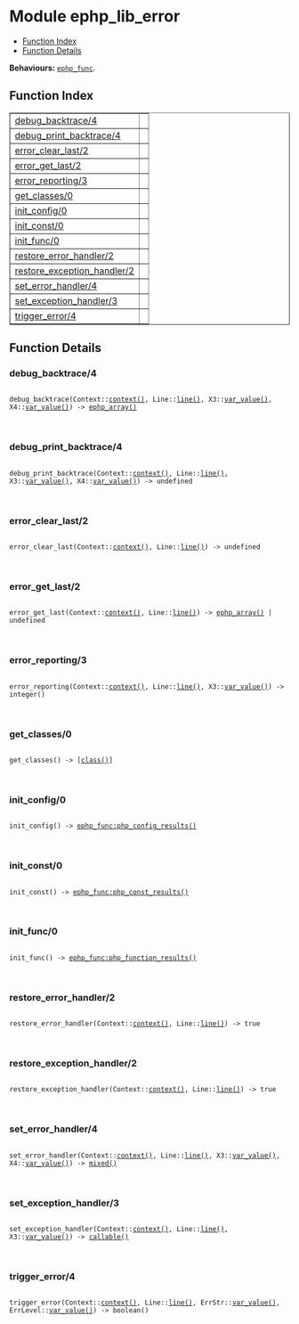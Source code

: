

# Module ephp_lib_error #
* [Function Index](#index)
* [Function Details](#functions)

__Behaviours:__ [`ephp_func`](ephp_func.md).

<a name="index"></a>

## Function Index ##


<table width="100%" border="1" cellspacing="0" cellpadding="2" summary="function index"><tr><td valign="top"><a href="#debug_backtrace-4">debug_backtrace/4</a></td><td></td></tr><tr><td valign="top"><a href="#debug_print_backtrace-4">debug_print_backtrace/4</a></td><td></td></tr><tr><td valign="top"><a href="#error_clear_last-2">error_clear_last/2</a></td><td></td></tr><tr><td valign="top"><a href="#error_get_last-2">error_get_last/2</a></td><td></td></tr><tr><td valign="top"><a href="#error_reporting-3">error_reporting/3</a></td><td></td></tr><tr><td valign="top"><a href="#get_classes-0">get_classes/0</a></td><td></td></tr><tr><td valign="top"><a href="#init_config-0">init_config/0</a></td><td></td></tr><tr><td valign="top"><a href="#init_const-0">init_const/0</a></td><td></td></tr><tr><td valign="top"><a href="#init_func-0">init_func/0</a></td><td></td></tr><tr><td valign="top"><a href="#restore_error_handler-2">restore_error_handler/2</a></td><td></td></tr><tr><td valign="top"><a href="#restore_exception_handler-2">restore_exception_handler/2</a></td><td></td></tr><tr><td valign="top"><a href="#set_error_handler-4">set_error_handler/4</a></td><td></td></tr><tr><td valign="top"><a href="#set_exception_handler-3">set_exception_handler/3</a></td><td></td></tr><tr><td valign="top"><a href="#trigger_error-4">trigger_error/4</a></td><td></td></tr></table>


<a name="functions"></a>

## Function Details ##

<a name="debug_backtrace-4"></a>

### debug_backtrace/4 ###

<pre><code>
debug_backtrace(Context::<a href="#type-context">context()</a>, Line::<a href="#type-line">line()</a>, X3::<a href="#type-var_value">var_value()</a>, X4::<a href="#type-var_value">var_value()</a>) -&gt; <a href="#type-ephp_array">ephp_array()</a>
</code></pre>
<br />

<a name="debug_print_backtrace-4"></a>

### debug_print_backtrace/4 ###

<pre><code>
debug_print_backtrace(Context::<a href="#type-context">context()</a>, Line::<a href="#type-line">line()</a>, X3::<a href="#type-var_value">var_value()</a>, X4::<a href="#type-var_value">var_value()</a>) -&gt; undefined
</code></pre>
<br />

<a name="error_clear_last-2"></a>

### error_clear_last/2 ###

<pre><code>
error_clear_last(Context::<a href="#type-context">context()</a>, Line::<a href="#type-line">line()</a>) -&gt; undefined
</code></pre>
<br />

<a name="error_get_last-2"></a>

### error_get_last/2 ###

<pre><code>
error_get_last(Context::<a href="#type-context">context()</a>, Line::<a href="#type-line">line()</a>) -&gt; <a href="#type-ephp_array">ephp_array()</a> | undefined
</code></pre>
<br />

<a name="error_reporting-3"></a>

### error_reporting/3 ###

<pre><code>
error_reporting(Context::<a href="#type-context">context()</a>, Line::<a href="#type-line">line()</a>, X3::<a href="#type-var_value">var_value()</a>) -&gt; integer()
</code></pre>
<br />

<a name="get_classes-0"></a>

### get_classes/0 ###

<pre><code>
get_classes() -&gt; [<a href="#type-class">class()</a>]
</code></pre>
<br />

<a name="init_config-0"></a>

### init_config/0 ###

<pre><code>
init_config() -&gt; <a href="ephp_func.md#type-php_config_results">ephp_func:php_config_results()</a>
</code></pre>
<br />

<a name="init_const-0"></a>

### init_const/0 ###

<pre><code>
init_const() -&gt; <a href="ephp_func.md#type-php_const_results">ephp_func:php_const_results()</a>
</code></pre>
<br />

<a name="init_func-0"></a>

### init_func/0 ###

<pre><code>
init_func() -&gt; <a href="ephp_func.md#type-php_function_results">ephp_func:php_function_results()</a>
</code></pre>
<br />

<a name="restore_error_handler-2"></a>

### restore_error_handler/2 ###

<pre><code>
restore_error_handler(Context::<a href="#type-context">context()</a>, Line::<a href="#type-line">line()</a>) -&gt; true
</code></pre>
<br />

<a name="restore_exception_handler-2"></a>

### restore_exception_handler/2 ###

<pre><code>
restore_exception_handler(Context::<a href="#type-context">context()</a>, Line::<a href="#type-line">line()</a>) -&gt; true
</code></pre>
<br />

<a name="set_error_handler-4"></a>

### set_error_handler/4 ###

<pre><code>
set_error_handler(Context::<a href="#type-context">context()</a>, Line::<a href="#type-line">line()</a>, X3::<a href="#type-var_value">var_value()</a>, X4::<a href="#type-var_value">var_value()</a>) -&gt; <a href="#type-mixed">mixed()</a>
</code></pre>
<br />

<a name="set_exception_handler-3"></a>

### set_exception_handler/3 ###

<pre><code>
set_exception_handler(Context::<a href="#type-context">context()</a>, Line::<a href="#type-line">line()</a>, X3::<a href="#type-var_value">var_value()</a>) -&gt; <a href="#type-callable">callable()</a>
</code></pre>
<br />

<a name="trigger_error-4"></a>

### trigger_error/4 ###

<pre><code>
trigger_error(Context::<a href="#type-context">context()</a>, Line::<a href="#type-line">line()</a>, ErrStr::<a href="#type-var_value">var_value()</a>, ErrLevel::<a href="#type-var_value">var_value()</a>) -&gt; boolean()
</code></pre>
<br />

